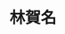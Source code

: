 ---
# Display name 
title: 林賀名

weight: 2
# Is this the primary user of the site?
superuser: no

# Role/position/tagline
role: 碩士生 
user_groups: ["MS"]

# Organizations/Affiliations to show in About widget
organizations:
- name: 國立陽明交通大學
  url: https://www.nycu.edu.tw/

# Short bio (displayed in user profile at end of posts)
bio: 

# Interests to show in About widget
interests:
 - 計算電磁學
 - 光子晶體
 - 機器學習

# Education to show in About widget
# Job


---